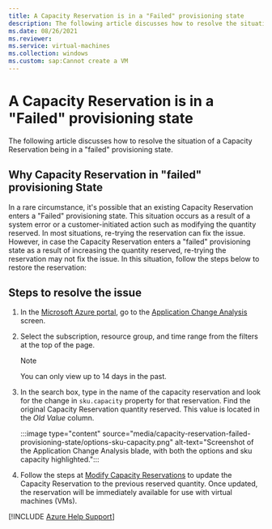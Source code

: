 ```yaml
---
title: A Capacity Reservation is in a "Failed" provisioning state
description: The following article discusses how to resolve the situation of a Capacity Reservation being in a "failed" provisioning state.
ms.date: 08/26/2021
ms.reviewer: 
ms.service: virtual-machines
ms.collection: windows
ms.custom: sap:Cannot create a VM
---
```


# A Capacity Reservation is in a "Failed" provisioning state

The following article discusses how to resolve the situation of a Capacity Reservation being in a "failed" provisioning state.

## Why Capacity Reservation in "failed" provisioning State

In a rare circumstance, it's possible that an existing Capacity Reservation enters a "Failed" provisioning state. This situation occurs as a result of a system error or a customer-initiated action such as modifying the quantity reserved. In most situations, re-trying the reservation can fix the issue. However, in case the Capacity Reservation enters a "failed" provisioning state as a result of increasing the quantity reserved, re-trying the reservation may not fix the issue. In this situation, follow the steps below to restore the reservation:

## Steps to resolve the issue

1. In the [Microsoft Azure portal](https://ms.portal.azure.com/), go to the [Application Change Analysis](https://ms.portal.azure.com/#blade/Microsoft_Azure_ChangeAnalysis/ChangeAnalysisBaseBlade) screen.

1. Select the subscription, resource group, and time range from the filters at the top of the page.

   > [!NOTE]
   > You can only view up to 14 days in the past.

1. In the search box, type in the name of the capacity reservation and look for the change in `sku.capacity` property for that reservation. Find the original Capacity Reservation quantity reserved. This value is located in the *Old Value* column.

   :::image type="content" source="media/capacity-reservation-failed-provisioning-state/options-sku-capacity.png" alt-text="Screenshot of the Application Change Analysis blade, with both the options and sku capacity highlighted.":::

1. Follow the steps at [Modify Capacity Reservations](/azure/virtual-machines/capacity-reservation-modify) to update the Capacity Reservation to the previous reserved quantity. Once updated, the reservation will be immediately available for use with virtual machines (VMs).

[!INCLUDE [Azure Help Support](../../../includes/azure-help-support.md)]

